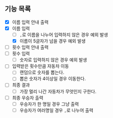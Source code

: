 ## 기능 목록

- [x] 이름 입력 안내 출력
- [x] 이름 입력
  - [ ] `,`로 이름을 나누어 입력하지 않은 경우 예외 발생
  - [x] 이름이 5글자가 넘을 경우 예외 발생
- [ ] 횟수 입력 안내 출력
- [ ] 횟수 입력
  - [ ] 숫자로 입력하지 않은 경우 예외 발생
- [ ] 입력받은 횟수만큼 자동차 이동
    - [ ] 랜덤으로 숫자를 뽑는다.
    - [ ] 뽑은 숫자가 4이상일 경우 이동한다.
- [ ] 최종 결과
    - [ ] 가장 멀리 나간 자동차가 무엇인지 구한다.
- [ ] 최종 우승자 출력
  - [ ] 우승자가 한 명일 경우 그냥 출력
  - [ ] 우승자가 여러명일 경우 `,`로 나누어 출력